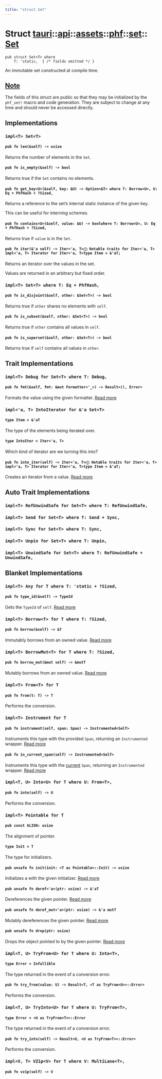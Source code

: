 ```yaml
---
title: "struct.Set"
---
```


# Struct [tauri](/docs/api/rust/tauri/../../../../index.html)::​[api](/docs/api/rust/tauri/../../../index.html)::​[assets](/docs/api/rust/tauri/../../index.html)::​[phf](/docs/api/rust/tauri/../index.html)::​[set](/docs/api/rust/tauri/index.html)::​[Set](/docs/api/rust/tauri/)

    pub struct Set<T> where
        T: 'static,  { /* fields omitted */ }

An immutable set constructed at compile time.

## [Note](/docs/api/rust/tauri/about:blank#note)

The fields of this struct are public so that they may be initialized by the `phf_set!` macro and code generation. They are subject to change at any time and should never be accessed directly.

## Implementations

### `impl<T> Set<T>`

#### `pub fn len(&self) -> usize`

Returns the number of elements in the `Set`.

#### `pub fn is_empty(&self) -> bool`

Returns true if the `Set` contains no elements.

#### `pub fn get_key<U>(&self, key: &U) -> Option<&T> where T: Borrow<U>, U: Eq + PhfHash + ?Sized,`

Returns a reference to the set’s internal static instance of the given key.

This can be useful for interning schemes.

#### `pub fn contains<U>(&self, value: &U) -> boolwhere T: Borrow<U>, U: Eq + PhfHash + ?Sized,`

Returns true if `value` is in the `Set`.

#### `pub fn iter(&'a self) -> Iter<'a, T>ⓘ Notable traits for Iter<'a, T> impl<'a, T> Iterator for Iter<'a, T>type Item = &'aT;`

Returns an iterator over the values in the set.

Values are returned in an arbitrary but fixed order.

### `impl<T> Set<T> where T: Eq + PhfHash,`

#### `pub fn is_disjoint(&self, other: &Set<T>) -> bool`

Returns true if `other` shares no elements with `self`.

#### `pub fn is_subset(&self, other: &Set<T>) -> bool`

Returns true if `other` contains all values in `self`.

#### `pub fn is_superset(&self, other: &Set<T>) -> bool`

Returns true if `self` contains all values in `other`.

## Trait Implementations

### `impl<T> Debug for Set<T> where T: Debug,`

#### `pub fn fmt(&self, fmt: &mut Formatter<'_>) -> Result<(), Error>`

Formats the value using the given formatter. [Read more](https://doc.rust-lang.org/nightly/core/fmt/trait.Debug.html#tymethod.fmt)

### `impl<'a, T> IntoIterator for &'a Set<T>`

#### `type Item = &'aT`

The type of the elements being iterated over.

#### `type IntoIter = Iter<'a, T>`

Which kind of iterator are we turning this into?

#### `pub fn into_iter(self) -> Iter<'a, T>ⓘ Notable traits for Iter<'a, T> impl<'a, T> Iterator for Iter<'a, T>type Item = &'aT;`

Creates an iterator from a value. [Read more](https://doc.rust-lang.org/nightly/core/iter/traits/collect/trait.IntoIterator.html#tymethod.into_iter)

## Auto Trait Implementations

### `impl<T> RefUnwindSafe for Set<T> where T: RefUnwindSafe,`

### `impl<T> Send for Set<T> where T: Send + Sync,`

### `impl<T> Sync for Set<T> where T: Sync,`

### `impl<T> Unpin for Set<T> where T: Unpin,`

### `impl<T> UnwindSafe for Set<T> where T: RefUnwindSafe + UnwindSafe,`

## Blanket Implementations

### `impl<T> Any for T where T: 'static + ?Sized,`

#### `pub fn type_id(&self) -> TypeId`

Gets the `TypeId` of `self`. [Read more](https://doc.rust-lang.org/nightly/core/any/trait.Any.html#tymethod.type_id)

### `impl<T> Borrow<T> for T where T: ?Sized,`

#### `pub fn borrow(&self) -> &T`

Immutably borrows from an owned value. [Read more](https://doc.rust-lang.org/nightly/core/borrow/trait.Borrow.html#tymethod.borrow)

### `impl<T> BorrowMut<T> for T where T: ?Sized,`

#### `pub fn borrow_mut(&mut self) -> &mutT`

Mutably borrows from an owned value. [Read more](https://doc.rust-lang.org/nightly/core/borrow/trait.BorrowMut.html#tymethod.borrow_mut)

### `impl<T> From<T> for T`

#### `pub fn from(t: T) -> T`

Performs the conversion.

### `impl<T> Instrument for T`

#### `pub fn instrument(self, span: Span) -> Instrumented<Self>`

Instruments this type with the provided `Span`, returning an `Instrumented` wrapper. [Read more](https://docs.rs/tracing/0.1.26/tracing/instrument/trait.Instrument.html#method.instrument)

#### `pub fn in_current_span(self) -> Instrumented<Self>`

Instruments this type with the [current](/docs/api/rust/tauri/../struct.Span.html#method.current) `Span`, returning an `Instrumented` wrapper. [Read more](https://docs.rs/tracing/0.1.26/tracing/instrument/trait.Instrument.html#method.in_current_span)

### `impl<T, U> Into<U> for T where U: From<T>,`

#### `pub fn into(self) -> U`

Performs the conversion.

### `impl<T> Pointable for T`

#### `pub const ALIGN: usize`

The alignment of pointer.

#### `type Init = T`

The type for initializers.

#### `pub unsafe fn init(init: <T as Pointable>::Init) -> usize`

Initializes a with the given initializer. [Read more](/docs/api/rust/tauri/about:blank#tymethod.init)

#### `pub unsafe fn deref<'a>(ptr: usize) -> &'aT`

Dereferences the given pointer. [Read more](/docs/api/rust/tauri/about:blank#tymethod.deref)

#### `pub unsafe fn deref_mut<'a>(ptr: usize) -> &'a mutT`

Mutably dereferences the given pointer. [Read more](/docs/api/rust/tauri/about:blank#tymethod.deref_mut)

#### `pub unsafe fn drop(ptr: usize)`

Drops the object pointed to by the given pointer. [Read more](/docs/api/rust/tauri/about:blank#tymethod.drop)

### `impl<T, U> TryFrom<U> for T where U: Into<T>,`

#### `type Error = Infallible`

The type returned in the event of a conversion error.

#### `pub fn try_from(value: U) -> Result<T, <T as TryFrom<U>>::Error>`

Performs the conversion.

### `impl<T, U> TryInto<U> for T where U: TryFrom<T>,`

#### `type Error = <U as TryFrom<T>>::Error`

The type returned in the event of a conversion error.

#### `pub fn try_into(self) -> Result<U, <U as TryFrom<T>>::Error>`

Performs the conversion.

### `impl<V, T> VZip<V> for T where V: MultiLane<T>,`

#### `pub fn vzip(self) -> V`

